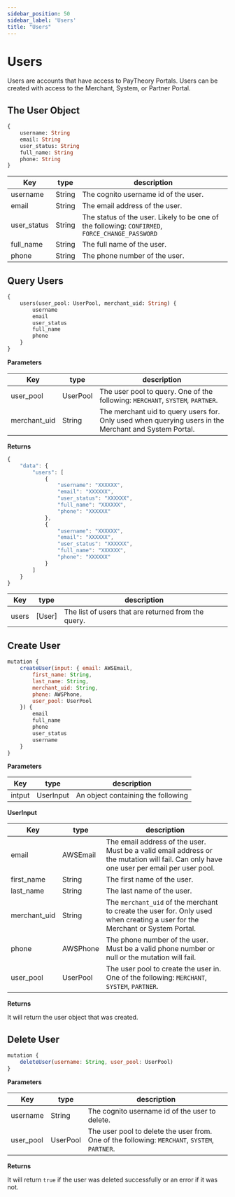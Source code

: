 ```yaml
---
sidebar_position: 50
sidebar_label: 'Users'
title: "Users"
---
```


# Users

Users are accounts that have access to PayTheory Portals. Users can be created with access to the Merchant, System, or Partner Portal.

## The User Object
```graphql
{
    username: String
    email: String
    user_status: String
    full_name: String
    phone: String
}
```

|Key                |type         |       description                     |
|-------------------|-------------|---------------------------------------|
|username           |String       |The cognito username id of the user.|
|email              |String       |The email address of the user.|
|user_status        |String       |The status of the user. Likely to be one of the following: `CONFIRMED`, `FORCE_CHANGE_PASSWORD`|
|full_name          |String       |The full name of the user.|
|phone              |String       |The phone number of the user.|



## Query Users
```graphql
{
    users(user_pool: UserPool, merchant_uid: String) {
        username
        email
        user_status
        full_name
        phone
    }
}
```

**Parameters**

|Key                |type         |       description                     |
|-------------------|-------------|---------------------------------------|
|user_pool          |UserPool     |The user pool to query. One of the following: `MERCHANT`, `SYSTEM`, `PARTNER`.|
|merchant_uid       |String       |The merchant uid to query users for. Only used when querying users in the Merchant and System Portal.|


**Returns**

```js
{
    "data": {
        "users": [
            {
                "username": "XXXXXX",
                "email": "XXXXXX",
                "user_status": "XXXXXX",
                "full_name": "XXXXXX",
                "phone": "XXXXXX"
            },
            {
                "username": "XXXXXX",
                "email": "XXXXXX",
                "user_status": "XXXXXX",
                "full_name": "XXXXXX",
                "phone": "XXXXXX"
            }
        ]
    }
}
```

|Key                |type         |       description                     |
|-------------------|-------------|---------------------------------------|
|users              |[User]       |The list of users that are returned from the query.|

## Create User
```js
mutation {
    createUser(input: { email: AWSEmail,
        first_name: String,
        last_name: String,
        merchant_uid: String,
        phone: AWSPhone,
        user_pool: UserPool
    }) {
        email
        full_name
        phone
        user_status
        username
    }
}
```

**Parameters**

|Key                |type         |       description                     |
|-------------------|-------------|---------------------------------------|
|intput             |UserInput    |An object containing the following|

**UserInput**

|Key                |type         |       description                     |
|-------------------|-------------|---------------------------------------|
|email              |AWSEmail     |The email address of the user. Must be a valid email address or the mutation will fail. Can only have one user per email per user pool.|
|first_name         |String       |The first name of the user.|
|last_name          |String       |The last name of the user.|
|merchant_uid       |String       |The `merchant_uid` of the merchant to create the user for. Only used when creating a user for the Merchant or System Portal.|
|phone              |AWSPhone     |The phone number of the user. Must be a valid phone number or null or the mutation will fail.|
|user_pool          |UserPool     |The user pool to create the user in. One of the following: `MERCHANT`, `SYSTEM`, `PARTNER`.|

**Returns**

It will return the user object that was created.

## Delete User
```js
mutation {
    deleteUser(username: String, user_pool: UserPool)
}
```

**Parameters**

|Key                |type         |       description                     |
|-------------------|-------------|---------------------------------------|
|username           |String       |The cognito username id of the user to delete.|
|user_pool          |UserPool     |The user pool to delete the user from. One of the following: `MERCHANT`, `SYSTEM`, `PARTNER`.|

**Returns**

It will return `true` if the user was deleted successfully or an error if it was not.
